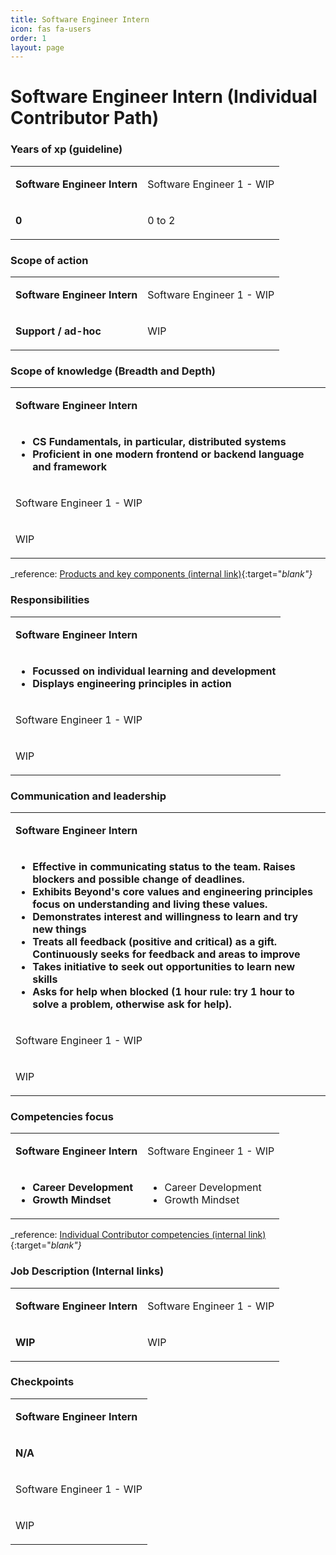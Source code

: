 ```yaml
---
title: Software Engineer Intern
icon: fas fa-users
order: 1
layout: page
---
```


# Software Engineer Intern (Individual Contributor Path)
### Years of xp (guideline)
<table  markdown="1">
<tr>
<td style="font-weight:bold">

Software Engineer Intern

</td>
<td>

Software Engineer 1 - WIP

</td>
</tr>
<tr>
<td  markdown="1" style="font-weight:bold">

0

</td>
<td  markdown="1">

0 to 2

</td>
</tr>
</table>


### Scope of action
<table  markdown="1">
<tr>
<td style="font-weight:bold">

Software Engineer Intern

</td>
<td>

Software Engineer 1 - WIP

</td>
</tr>
<tr>
<td  markdown="1" style="font-weight:bold">

Support / ad-hoc

</td>
<td  markdown="1">

WIP

</td>
</tr>
</table>


### Scope of knowledge (Breadth and Depth)
<table  markdown="1">
<tr><td style="font-weight:bold">

Software Engineer Intern

</td></tr>
<tr><td markdown="1" style="font-weight:bold">

- CS Fundamentals, in particular, distributed systems
- Proficient in one modern frontend or backend language and framework

</td></tr>
<tr><td>

Software Engineer 1 - WIP

</td></tr>
<tr><td  markdown="1">

WIP

</td></tr>
</table>


_reference: [Products and key components (internal link)](https://app.tettra.co/teams/beyondpricing/pages/platform-products-and-key-components){:target="_blank"}_

### Responsibilities
<table  markdown="1">
<tr><td style="font-weight:bold">

Software Engineer Intern

</td></tr>
<tr><td markdown="1" style="font-weight:bold">

- Focussed on individual learning and development
- Displays engineering principles in action

</td></tr>
<tr><td>

Software Engineer 1 - WIP

</td></tr>
<tr><td  markdown="1">

WIP

</td></tr>
</table>


### Communication and leadership
<table  markdown="1">
<tr><td style="font-weight:bold">

Software Engineer Intern

</td></tr>
<tr><td markdown="1" style="font-weight:bold">

- Effective in communicating status to the team. Raises blockers and possible change of deadlines.
- Exhibits Beyond's core values and engineering principles focus on understanding and living these values.
- Demonstrates interest and willingness to learn and try new things
- Treats all feedback (positive and critical) as a gift. Continuously seeks for feedback and areas to improve
- Takes initiative to seek out opportunities to learn new skills
- Asks for help when blocked (1 hour rule: try 1 hour to solve a problem, otherwise ask for help). 

</td></tr>
<tr><td>

Software Engineer 1 - WIP

</td></tr>
<tr><td  markdown="1">

WIP

</td></tr>
</table>


### Competencies focus
<table  markdown="1">
<tr>
<td style="font-weight:bold">

Software Engineer Intern

</td>
<td>

Software Engineer 1 - WIP

</td>
</tr>
<tr>
<td  markdown="1" style="font-weight:bold">

- Career Development
- Growth Mindset

</td>
<td  markdown="1">

- Career Development
- Growth Mindset

</td>
</tr>
</table>


_reference: [Individual Contributor competencies (internal link)](https://app.tettra.co/teams/beyondpricing/pages/individual-contributor-competencies-and-trainings){:target="_blank"}_

### Job Description (Internal links)
<table  markdown="1">
<tr>
<td style="font-weight:bold">

Software Engineer Intern

</td>
<td>

Software Engineer 1 - WIP

</td>
</tr>
<tr>
<td  markdown="1" style="font-weight:bold">

WIP

</td>
<td  markdown="1">

WIP

</td>
</tr>
</table>


### Checkpoints
<table  markdown="1">
<tr><td style="font-weight:bold">

Software Engineer Intern

</td></tr>
<tr><td markdown="1" style="font-weight:bold">

N/A

</td></tr>
<tr><td>

Software Engineer 1 - WIP

</td></tr>
<tr><td  markdown="1">

WIP

</td></tr>
</table>


